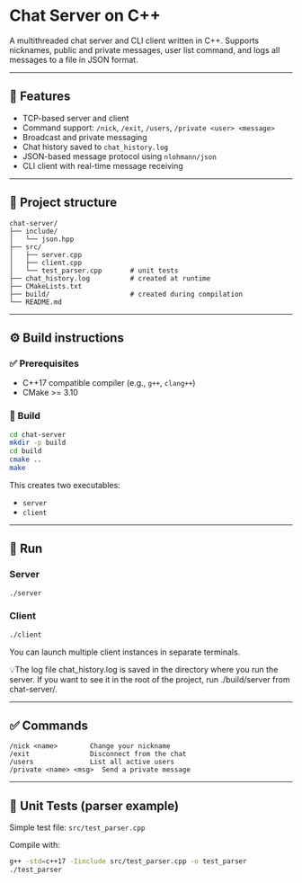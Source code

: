 # Chat Server on C++

A multithreaded chat server and CLI client written in C++. Supports nicknames, public and private messages, user list command, and logs all messages to a file in JSON format.

---

## 🔧 Features

- TCP-based server and client
- Command support: `/nick`, `/exit`, `/users`, `/private <user> <message>`
- Broadcast and private messaging
- Chat history saved to `chat_history.log`
- JSON-based message protocol using `nlohmann/json`
- CLI client with real-time message receiving

---

## 📁 Project structure

```
chat-server/
├── include/
│   └── json.hpp
├── src/
│   ├── server.cpp
│   ├── client.cpp
│   └── test_parser.cpp       # unit tests
├── chat_history.log          # created at runtime
├── CMakeLists.txt
├── build/                    # created during compilation
└── README.md
```

---

## ⚙️ Build instructions

### ✅ Prerequisites

- C++17 compatible compiler (e.g., `g++`, `clang++`)
- CMake >= 3.10

### 🔨 Build

```bash
cd chat-server
mkdir -p build
cd build
cmake ..
make
```

This creates two executables:

- `server`
- `client`

---

## 🚀 Run

### Server

```bash
./server
```

### Client

```bash
./client
```

You can launch multiple client instances in separate terminals.

💡The log file chat_history.log is saved in the directory where you run the server. If you want to see it in the root of the project, run ./build/server from chat-server/.

---

## ✅ Commands

```
/nick <name>        Change your nickname
/exit               Disconnect from the chat
/users              List all active users
/private <name> <msg>  Send a private message
```

---

## 🧪 Unit Tests (parser example)

Simple test file: `src/test_parser.cpp`

Compile with:

```bash
g++ -std=c++17 -Iinclude src/test_parser.cpp -o test_parser
./test_parser
```

